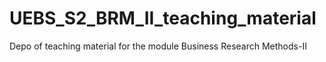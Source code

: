 # UEBS_S2_BRM_II_teaching_material
Depo of teaching material for the module Business Research Methods-II

